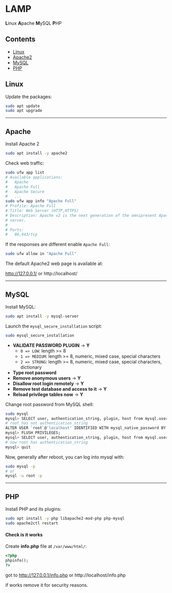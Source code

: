 # LAMP

**L**inux **A**pache **M**ySQL **P**HP


## Contents

- [Linux](#linux)
- [Apache2](#apache)
- [MySQL](#mysql)
- [PHP](#php)

## Linux

Update the packages:
```bash
sudo apt update
sudo apt upgrade
```
---

## Apache

Install Apache 2

```bash
sudo apt install -y apache2
```
Check web traffic:
```bash
sudo ufw app list
# Available applications:
#   Apache
#   Apache Full
#   Apache Secure
#   ...
sudo ufw app info "Apache Full"
# Profile: Apache Full
# Title: Web Server (HTTP,HTTPS)
# Description: Apache v2 is the next generation of the omnipresent Apache web
# server.
#
# Ports:
#   80,443/tcp
```

If the responses are different enable `Apache Full`:

```bash
sudo ufw allow in "Apache Full"
```

The default Apache2 web page is available at:

http://127.0.0.1/ or http://localhost/

---
## MySQL

Install MySQL:

```bash
sudo apt install -y mysql-server
```

Launch the `mysql_secure_installation` script:

```bash
sudo mysql_secure_installation
```
- **VALIDATE PASSWORD PLUGIN** -> **Y**
  - `0 => LOW`: length >= 8
  - `1 => MEDIUM`: length >= 8, numeric, mixed case, special characters
  - `2 => STRONG`: length >= 8, numeric, mixed case, special characters, dictionary
- **Type root password**
- **Remove anonymous users** -> **Y**
- **Disallow root login remotely** -> **Y**
- **Remove test database and access to it** -> **Y**
- **Reload privilege tables now** -> **Y**

Change root password from MySQL shell:

```bash
sudo mysql
mysql> SELECT user, authentication_string, plugin, host from mysql.user;
# root has not authentication_string
ALTER USER `root`@'localhost' IDENTIFIED WITH mysql_native_password BY 'your_password';
mysql> FLUSH PRIVILEGES;
mysql> SELECT user, authentication_string, plugin, host from mysql.user;
# now root has authentication_string
mysql> quit
```
Now, generally after reboot, you can log into mysql with:
```bash
sudo mysql -p
# or
mysql -u root -p
```
---
## PHP

Install PHP and its plugins:

```bash
sudo apt install -y php libapache2-mod-php php-mysql
sudo apache2ctl restart
```

#### Check is it works

Create **info.php** file at `/var/www/html/`:

```html
<?php
phpinfo();
?>
```
got to http://127.0.0.1/info.php or http://localhost/info.php

if works remove it for security reasons.
